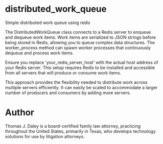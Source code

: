 # distributed_work_queue
Simple distributed work queue using redis

The DistributedWorkQueue class  connects to a Redis server to enqueue and dequeue work items. Work items are serialized to JSON strings before being stored in Redis, allowing you to queue complex data structures. The worker_process method can spawn worker processes that continuously dequeue and process work items.

Ensure you replace 'your_redis_server_host' with the actual host address of your Redis server. This setup requires Redis to be installed and accessible from all servers that will produce or consume work items.

This approach provides the flexibility needed to distribute work across multiple servers efficiently. It can easily be scaled to accommodate a larger number of producers and consumers by adding more servers.

# Author
Thomas J. Daley is a board-certified family law attorney, practicing throughout the United States, primarily in Texas, who develops technology solutions for use by litigation attorneys.
